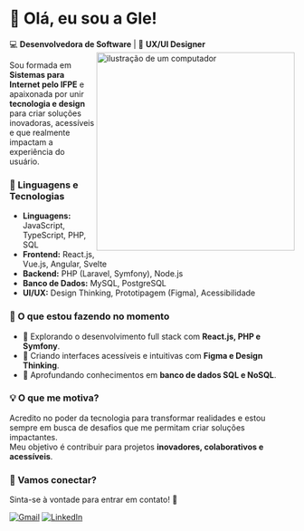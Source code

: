
# 👋 Olá, eu sou a Gle!  
💻 **Desenvolvedora de Software** | 🎨 **UX/UI Designer**  <img src="https://github.com/user-attachments/assets/383ce2ab-59cf-46be-8dba-21dca9015537" alt="ilustração de um computador" min-width="350px" max-width="350px" width="350px" align="right">

Sou formada em **Sistemas para Internet pelo IFPE** e apaixonada por unir **tecnologia e design** para criar soluções inovadoras, acessíveis e que realmente impactam a experiência do usuário.  


### 🦄 Linguagens e Tecnologias  

- **Linguagens:** JavaScript, TypeScript, PHP, SQL
- **Frontend:** React.js, Vue.js, Angular, Svelte  
- **Backend:** PHP (Laravel, Symfony), Node.js  
- **Banco de Dados:** MySQL, PostgreSQL  
- **UI/UX:** Design Thinking, Prototipagem (Figma), Acessibilidade  

### 🚀 O que estou fazendo no momento  

- 📌 Explorando o desenvolvimento full stack com **React.js, PHP e Symfony**.  
- 📌 Criando interfaces acessíveis e intuitivas com **Figma e Design Thinking**.  
- 📌 Aprofundando conhecimentos em **banco de dados SQL e NoSQL**.  



### 💡 O que me motiva?  

Acredito no poder da tecnologia para transformar realidades e estou sempre em busca de desafios que me permitam criar soluções impactantes.  
Meu objetivo é contribuir para projetos **inovadores, colaborativos e acessíveis**.  

### 💌 Vamos conectar?  
Sinta-se à vontade para entrar em contato! 🚀  


<p align="left">
  <a href="mailto: gleicianegaldino25@gmail.com" title="Gmail">
  <img src="https://img.shields.io/badge/-Gmail-FF0000?style=flat-square&labelColor=FF0000&logo=gmail&logoColor=white&link=LINK-DO-SEU-GMAIL" alt="Gmail"/></a>
  <a href="https://www.linkedin.com/in/gleiciane-galdino/" title="LinkedIn">
  <img src="https://img.shields.io/badge/-Linkedin-0e76a8?style=flat-square&logo=Linkedin&logoColor=white&link=LINK-DO-SEU-LINKEDIN" alt="LinkedIn"/></a>
</p>


<!--<div>
<a href="https://github.com/gleicianegaldino">
<img height="180em" src="https://github-readme-stats.vercel.app/api/top-langs/?username=gleicianegaldino&layout=compact&langs_count=7&theme=dracula"/>
<img height="180em" src="https://github-readme-stats.vercel.app/api?username=gleicianegaldino&show_icons=true&theme=dracula&include_all_commits=true&count_private=true"/>
</div>-->


  
  
<!--### Contatos:

<div>
<a href = "mailto: gleicianegaldino25@gmail.com"><img src="https://img.shields.io/badge/Gmail-D14836?style=for-the-badge&logo=gmail&logoColor=white" target="_blank"></a>
<a href="https://www.linkedin.com/in/gleiciane-galdino/" target="_blank"><img src="https://img.shields.io/badge/-LinkedIn-%230077B5?style=for-the-badge&logo=linkedin&logoColor=white" target="_blank"></a>   
</div>-->
